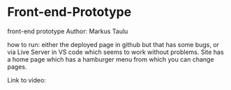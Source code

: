 # Front-end-Prototype
front-end prototype
Author: Markus Taulu

how to run: either the deployed page in github but that has some bugs, or via Live Server in VS code which seems to work without problems.
Site has a home page which has a hamburger menu from which you can change pages.

Link to video: 
